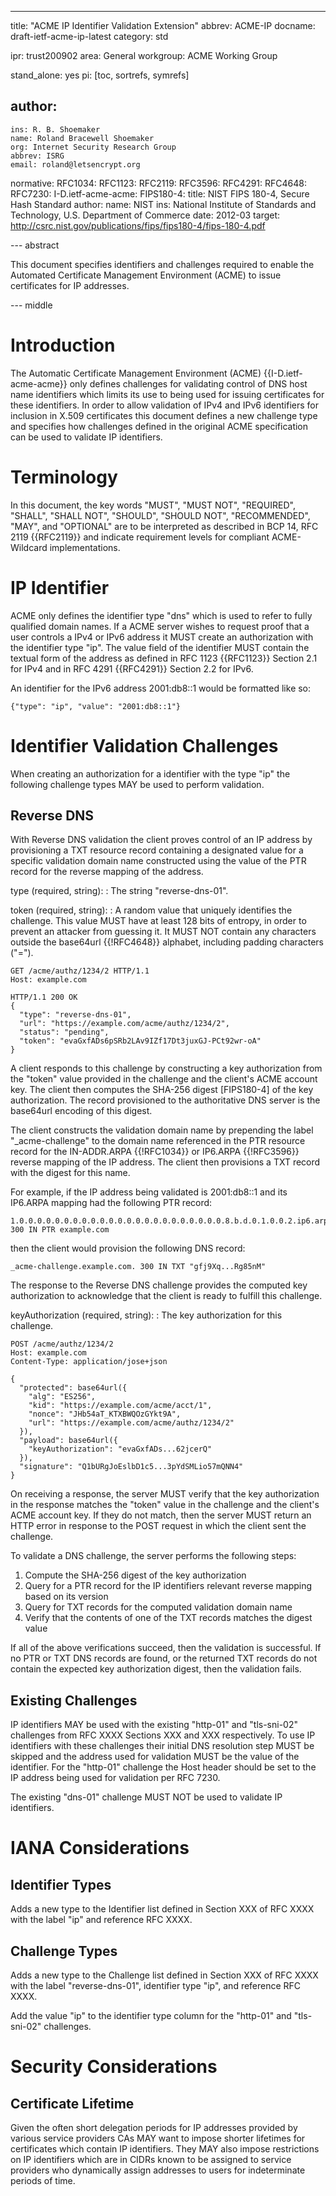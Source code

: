 ---
title: "ACME IP Identifier Validation Extension"
abbrev: ACME-IP
docname: draft-ietf-acme-ip-latest
category: std

ipr: trust200902
area: General
workgroup: ACME Working Group

stand_alone: yes
pi: [toc, sortrefs, symrefs]

author:
 -
    ins: R. B. Shoemaker
    name: Roland Bracewell Shoemaker
    org: Internet Security Research Group
    abbrev: ISRG
    email: roland@letsencrypt.org

normative:
  RFC1034:
  RFC1123:
  RFC2119:
  RFC3596:
  RFC4291:
  RFC4648:
  RFC7230:
  I-D.ietf-acme-acme:
  FIPS180-4:
    title: NIST FIPS 180-4, Secure Hash Standard
    author:
      name: NIST
      ins: National Institute of Standards and Technology, U.S. Department of Commerce
    date: 2012-03
    target: http://csrc.nist.gov/publications/fips/fips180-4/fips-180-4.pdf

--- abstract

This document specifies identifiers and challenges required to enable the
Automated Certificate Management Environment (ACME) to issue certificates for
IP addresses.

--- middle

# Introduction

The Automatic Certificate Management Environment (ACME) {{I-D.ietf-acme-acme}}
only defines challenges for validating control of DNS host name identifiers
which limits its use to being used for issuing certificates for these identifiers. 
In order to allow validation of IPv4 and IPv6 identifiers for inclusion in X.509
certificates this document defines a new challenge type and specifies how
challenges defined in the original ACME specification can be used to validate
IP identifiers.

# Terminology

In this document, the key words "MUST", "MUST NOT", "REQUIRED", "SHALL", "SHALL
NOT", "SHOULD", "SHOULD NOT", "RECOMMENDED", "MAY", and "OPTIONAL" are to be
interpreted as described in BCP 14, RFC 2119 {{RFC2119}} and indicate
requirement levels for compliant ACME-Wildcard implementations.

# IP Identifier

ACME only defines the identifier type "dns" which is used to refer to fully
qualified domain names. If a ACME server wishes to request proof that a user
controls a IPv4 or IPv6 address it MUST create an authorization with the
identifier type "ip". The value field of the identifier MUST contain the textual
form of the address as defined in RFC 1123 {{RFC1123}} Section 2.1 for IPv4 and
in RFC 4291 {{RFC4291}} Section 2.2 for IPv6.

An identifier for the IPv6 address 2001:db8::1 would be formatted like so:

~~~~~~~~~~
{"type": "ip", "value": "2001:db8::1"}
~~~~~~~~~~

# Identifier Validation Challenges

When creating an authorization for a identifier with the type "ip" the following
challenge types MAY be used to perform validation.

## Reverse DNS

With Reverse DNS validation the client proves control of an IP address by
provisioning a TXT resource record containing a designated value for a
specific validation domain name constructed using the value of the PTR record
for the reverse mapping of the address.

type (required, string):
: The string "reverse-dns-01".

token (required, string):
: A random value that uniquely identifies the challenge.  This value MUST have
at least 128 bits of entropy, in order to prevent an attacker from guessing it.
It MUST NOT contain any characters outside the base64url {{!RFC4648}} alphabet,
including padding characters ("=").

~~~~~~~~~~
GET /acme/authz/1234/2 HTTP/1.1
Host: example.com

HTTP/1.1 200 OK
{
  "type": "reverse-dns-01",
  "url": "https://example.com/acme/authz/1234/2",
  "status": "pending",
  "token": "evaGxfADs6pSRb2LAv9IZf17Dt3juxGJ-PCt92wr-oA"
}
~~~~~~~~~~

A client responds to this challenge by constructing a key authorization from the
"token" value provided in the challenge and the client's ACME account key.  The
client then computes the SHA-256 digest [FIPS180-4] of the key authorization.
The record provisioned to the authoritative DNS server is the base64url encoding
of this digest.

The client constructs the validation domain name by prepending the label
"_acme-challenge" to the domain name referenced in the PTR resource record for
the IN-ADDR.ARPA {{!RFC1034}} or IP6.ARPA {{!RFC3596}} reverse mapping of the IP
address. The client then provisions a TXT record with the digest for this name.

For example, if the IP address being validated is 2001:db8::1 and its IP6.ARPA
mapping had the following PTR record:

~~~~~~~~~~
1.0.0.0.0.0.0.0.0.0.0.0.0.0.0.0.0.0.0.0.0.0.0.0.8.b.d.0.1.0.0.2.ip6.arpa. 300 IN PTR example.com
~~~~~~~~~~

then the client would provision the following DNS record:

~~~~~~~~~~
_acme-challenge.example.com. 300 IN TXT "gfj9Xq...Rg85nM"
~~~~~~~~~~

The response to the Reverse DNS challenge provides the computed key authorization
to acknowledge that the client is ready to fulfill this challenge.

keyAuthorization (required, string):
: The key authorization for this challenge.

~~~~~~~~~~
POST /acme/authz/1234/2
Host: example.com
Content-Type: application/jose+json

{
  "protected": base64url({
    "alg": "ES256",
    "kid": "https://example.com/acme/acct/1",
    "nonce": "JHb54aT_KTXBWQOzGYkt9A",
    "url": "https://example.com/acme/authz/1234/2"
  }),
  "payload": base64url({
    "keyAuthorization": "evaGxfADs...62jcerQ"
  }),
  "signature": "Q1bURgJoEslbD1c5...3pYdSMLio57mQNN4"
}
~~~~~~~~~~

On receiving a response, the server MUST verify that the key authorization in
the response matches the "token" value in the challenge and the client's ACME
account key.  If they do not match, then the server MUST return an HTTP error in
response to the POST request in which the client sent the challenge.

To validate a DNS challenge, the server performs the following steps:

1. Compute the SHA-256 digest of the key authorization
2. Query for a PTR record for the IP identifiers relevant reverse mapping based
   on its version
2. Query for TXT records for the computed validation domain name
3. Verify that the contents of one of the TXT records matches the digest value

If all of the above verifications succeed, then the validation is successful.
If no PTR or TXT DNS records are found, or the returned TXT records do not
contain the expected key authorization digest, then the validation fails.

## Existing Challenges

IP identifiers MAY be used with the existing "http-01" and "tls-sni-02" challenges
from RFC XXXX Sections XXX and XXX respectively. To use IP identifiers with these
challenges their initial DNS resolution step MUST be skipped and the address used
for validation MUST be the value of the identifier. For the "http-01" challenge
the Host header should be set to the IP address being used for validation per
RFC 7230.

The existing "dns-01" challenge MUST NOT be used to validate IP identifiers.

# IANA Considerations

## Identifier Types

Adds a new type to the Identifier list defined in Section XXX of RFC XXXX with
the label "ip" and reference RFC XXXX.

## Challenge Types

Adds a new type to the Challenge list defined in Section XXX of RFC XXXX with
the label "reverse-dns-01", identifier type "ip", and reference RFC XXXX.

Add the value "ip" to the identifier type column for the "http-01" and
"tls-sni-02" challenges.

# Security Considerations

## Certificate Lifetime

Given the often short delegation periods for IP addresses provided by various
service providers CAs MAY want to impose shorter lifetimes for certificates
which contain IP identifiers. They MAY also impose restrictions on IP
identifiers which are in CIDRs known to be assigned to service providers who
dynamically assign addresses to users for indeterminate periods of time.

